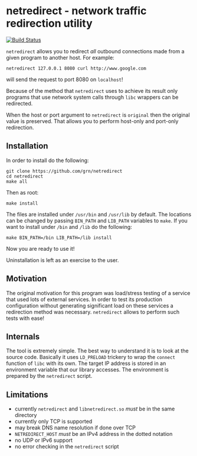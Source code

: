 netredirect - network traffic redirection utility
=================================================

[![Build Status](https://travis-ci.org/grn/netredirect.png?branch=master)](https://travis-ci.org/grn/netredirect)

`netredirect` allows you to redirect *all* outbound connections made
from a given program to another host. For example:

```
netredirect 127.0.0.1 8080 curl http://www.google.com
```

will send the request to port 8080 on `localhost`!

Because of the method that `netredirect` uses to achieve its result only
programs that use network system calls through `libc` wrappers can be
redirected.

When the host or port argument to `netredirect` is `original` then the
original value is preserved. That allows you to perform host-only and
port-only redirection.

Installation
------------

In order to install do the following:

```
git clone https://github.com/grn/netredirect
cd netredirect
make all
```

Then as root:

```
make install
```

The files are installed under `/usr/bin` and `/usr/lib` by default. The
locations can be changed by passing `BIN_PATH` and `LIB_PATH` variables
to `make`. If you want to install under `/bin` and `/lib` do the following:

```
make BIN_PATH=/bin LIB_PATH=/lib install
```

Now you are ready to use it!

Uninstallation is left as an exercise to the user.

Motivation
----------

The original motivation for this program was load/stress testing of a
service that used lots of external services. In order to test its
production configuration without generating significant load on these
services a redirection method was necessary. `netredirect` allows to
perform such tests with ease!

Internals
---------

The tool is extremely simple. The best way to understand it is to look
at the source code. Basically it uses `LD_PRELOAD` trickery to wrap the
`connect` function of `libc` with its own. The target IP address is
stored in an environment variable that our library accesses. The
environment is prepared by the `netredirect` script.

Limitations
-----------

  - currently `netredirect` and `libnetredirect.so` *must* be in the
    same directory
  - currently only TCP is supported
  - may break DNS name resolution if done over TCP
  - `NETREDIRECT_HOST` *must* be an IPv4 address in the dotted notation
  - no UDP or IPv6 support
  - no error checking in the `netredirect` script
